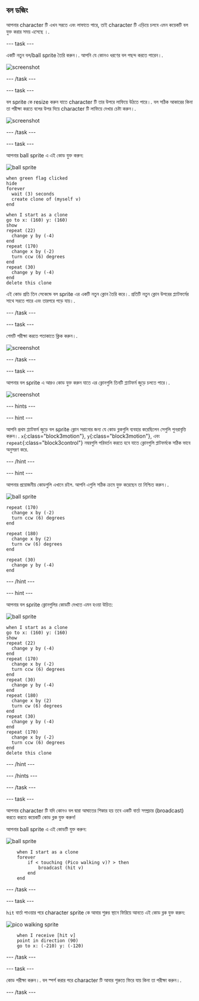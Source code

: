 ## বল ডজিং

আপনার character টি এখন সরতে এবং লাফাতে পারে, তাই character টি এড়িয়ে চলবে এমন কয়েকটি বল যুক্ত করার সময় এসেছে ।.

--- task ---

একটি নতুন বল/ball sprite তৈরি করুন।. আপনি যে কোনও ধরণের বল পছন্দ করতে পারেন।.

![screenshot](images/dodge-balls.png)

--- /task ---

--- task ---

বল sprite কে resize করুন যাতে character টি তার উপরে লাফিয়ে উঠতে পারে।. বল সঠিক আকারের কিনা তা পরীক্ষা করতে বলের উপর দিয়ে character টি লাফিয়ে দেখার চেষ্টা করুন।.

![screenshot](images/dodge-ball-resize.png)

--- /task ---

--- task ---

আপনার ball sprite এ এই কোড যুক্ত করুন:

![ball sprite](images/ball_sprite.png)

```blocks3
when green flag clicked
hide
forever 
  wait (3) seconds
  create clone of (myself v)
end
```

```blocks3
when I start as a clone
go to x: (160) y: (160)
show
repeat (22) 
  change y by (-4)
end
repeat (170) 
  change x by (-2)
  turn ccw (6) degrees
end
repeat (30) 
  change y by (-4)
end
delete this clone
```

এই কোড প্রতি তিন সেকেন্ডে বল sprite এর একটি নতুন ক্লোন তৈরি করে।. প্রতিটি নতুন ক্লোন উপরের প্ল্যাটফর্মের সাথে সরতে পারে এবং তারপরে পড়ে যায়।.

--- /task ---

--- task ---

গেমটি পরীক্ষা করতে পতাকাতে ক্লিক করুন।.

![screenshot](images/dodge-ball-test.png)

--- /task ---

--- task ---

আপনার বল sprite এ আরও কোড যুক্ত করুন যাতে এর ক্লোনগুলি তিনটি প্ল্যাটফর্ম জুড়ে চলতে পারে।.

![screenshot](images/dodge-ball-more-motion.png)

--- hints ---


--- hint ---

আপনি প্রথম প্ল্যাটফর্ম জুড়ে বল sprite ক্লোন সরানোর জন্য যে কোড ব্লকগুলি ব্যবহার করেছিলেন সেগুলি পুনরাবৃত্তি করুন।. `x`{:class="block3motion"}, `y`{:class="block3motion"}, এবং `repeat`{:class="block3control"} নম্বরগুলি পরিবর্তন করতে হবে যাতে ক্লোনগুলি প্লাটফর্মকে সঠিক ভাবে অনুসরণ করে.

--- /hint ---

--- hint ---

আপনার প্রয়োজনীয় কোডগুলি এখানে রইল. আপনি এগুলি সঠিক ক্রমে যুক্ত করেছেন তা নিশ্চিত করুন।.

![ball sprite](images/ball_sprite.png)

```blocks3
repeat (170) 
  change x by (-2)
  turn ccw (6) degrees
end

repeat (180) 
  change x by (2)
  turn cw (6) degrees
end

repeat (30) 
  change y by (-4)
end
```

--- /hint ---

--- hint ---

আপনার বল sprite ক্লোনগুলির কোডটি দেখতে এমন হওয়া উচিত:

![ball sprite](images/ball_sprite.png)

```blocks3
when I start as a clone
go to x: (160) y: (160)
show
repeat (22) 
  change y by (-4)
end
repeat (170) 
  change x by (-2)
  turn ccw (6) degrees
end
repeat (30) 
  change y by (-4)
end
repeat (180) 
  change x by (2)
  turn cw (6) degrees
end
repeat (30) 
  change y by (-4)
end
repeat (170) 
  change x by (-2)
  turn ccw (6) degrees
end
delete this clone
```

--- /hint ---

--- /hints ---

--- /task ---

--- task ---

আপনার character টি যদি কোনও বল দ্বারা আঘাতের শিকার হয় তবে একটি বার্তা সম্প্রচার (broadcast) করতে করতে কয়েকটি কোড ব্লক যুক্ত করুন!

আপনার ball sprite এ এই কোডটি যুক্ত করুন:

![ball sprite](images/ball_sprite.png)

```blocks3
    when I start as a clone
    forever
        if < touching (Pico walking v)? > then
            broadcast (hit v)
        end
    end
```

--- /task ---

--- task ---

`hit` বার্তা পাওয়ার পরে character sprite কে আবার শুরুর স্থানে ফিরিয়ে আনতে এই কোড ব্লক যুক্ত করুন:

![pico walking sprite](images/pico_walking_sprite.png)

```blocks3
    when I receive [hit v]
    point in direction (90)
    go to x: (-210) y: (-120)
```

--- /task ---

--- task ---

কোড পরীক্ষা করুন।. বল স্পর্শ করার পরে character টি আবার শুরুতে ফিরে যায় কিনা তা পরীক্ষা করুন।.

--- /task ---